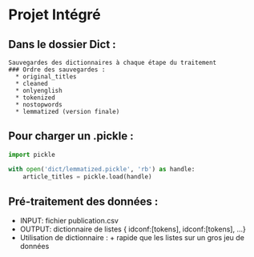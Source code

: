 # Projet Intégré

## Dans le dossier Dict :
	Sauvegardes des dictionnaires à chaque étape du traitement
	### Ordre des sauvegardes :
	  * original_titles
	  * cleaned
	  * onlyenglish
	  * tokenized
	  * nostopwords
	  * lemmatized (version finale)

## Pour charger un .pickle :
```python
import pickle

with open('dict/lemmatized.pickle', 'rb') as handle:
	article_titles = pickle.load(handle)
```

## Pré-traitement des données :
  * INPUT: fichier publication.csv
  * OUTPUT: dictionnaire de listes { idconf:[tokens], idconf:[tokens], ...}
  * Utilisation de dictionnaire : + rapide que les listes sur un gros jeu de données